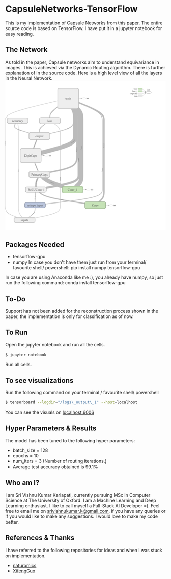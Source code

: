 # CapsuleNetworks-TensorFlow
This is my implementation of Capsule Networks from this [paper](https://arxiv.org/abs/1710.09829). 
The entire source code is based on TensorFlow. I have put it in a jupyter notebook for easy reading. 

## The Network
As told in the paper, Capsule networks aim to understand equivariance in images. This is achieved via the Dynamic Routing algorithm. There is further explanation of in the source code. Here is a high level view of all the layers in the Neural Network.
<img src = 'results/neural_network.png'>

## Packages Needed
* tensorflow-gpu
* numpy
In case you don't have them just run from your terminal/ favourite shell/ powershell:
pip install numpy tensorflow-gpu

In case you are using Anaconda like me :), you already have numpy, so just run the following command:
conda install tensorflow-gpu

## To-Do
Support has not been added for the reconstruction process shown in the paper, the implementation is only for classification as of now.

## To Run
Open the jupyter notebook and run all the cells.
```bash
$ jupyter notebook
```
Run all cells.

## To see visualizations
Run the following command on your terminal / favourite shell/ powershell

```bash
$ tensorboard --logdir="/logs\_output\_1" --host=localhost
```
You can see the visuals on [localhost:6006](http://localhost:6006)

## Hyper Parameters & Results
The model has been tuned to the following hyper parameters:
* batch_size = 128
* epochs = 10
* num_iters = 3 (Number of routing iterations.)
* Average test accuracy obtained is 99.1%

## Who am I?
I am Sri Vishnu Kumar Karlapati, currently pursuing MSc in Computer Science at The University of Oxford. I am a Machine Learning and Deep Learning enthusiast. I like to call myself a Full-Stack AI Developer =). 
Feel free to email me on [srivishnukumar.k@gmail.com](mailto:srivishnukumar.k@gmail.com), if you have any queries or if you would like to make any suggestions. I would love to make my code better.

## References & Thanks
I have referred to the following repositories for ideas and when I was stuck on implementation.
* [naturomics](https://github.com/naturomics/CapsNet-Tensorflow)
* [XifengGuo](https://github.com/XifengGuo/CapsNet-Keras)